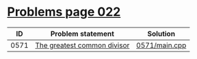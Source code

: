 # [Problems page 022](https://www.e-olymp.com/en/problems?page=22)



| ID   | Problem statement                                                      | Solution                       |
|------|------------------------------------------------------------------------|--------------------------------|
| 0571 | [The greatest common divisor](https://www.e-olymp.com/en/problems/571) | [0571/main.cpp](0571/main.cpp) |

